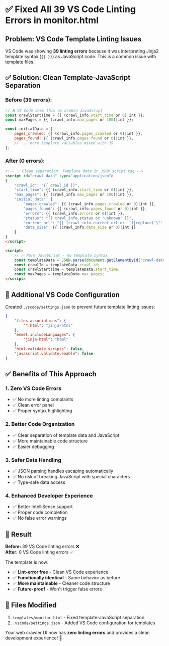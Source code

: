 # ✅ Fixed All 39 VS Code Linting Errors in monitor.html

## Problem: VS Code Template Linting Issues

VS Code was showing **39 linting errors** because it was interpreting Jinja2 template syntax (`{{ }}`) as JavaScript code. This is a common issue with template files.

## ✅ Solution: Clean Template-JavaScript Separation

### **Before (39 errors):**
```javascript
// ❌ VS Code sees this as broken JavaScript
const crawlStartTime = {{ (crawl_info.start_time or 0)|int }};
const maxPages = {{ (crawl_info.max_pages or 100)|int }};

const initialData = {
    pages_crawled: {{ (crawl_info.pages_crawled or 0)|int }},
    pages_found: {{ (crawl_info.pages_found or 0)|int }},
    // ... more template variables mixed with JS
};
```

### **After (0 errors):**
```html
<!-- ✅ Clean separation: Template data in JSON script tag -->
<script id="crawl-data" type="application/json">
{
    "crawl_id": "{{ crawl_id }}",
    "start_time": {{ (crawl_info.start_time or 0)|int }},
    "max_pages": {{ (crawl_info.max_pages or 100)|int }},
    "initial_data": {
        "pages_crawled": {{ (crawl_info.pages_crawled or 0)|int }},
        "pages_found": {{ (crawl_info.pages_found or 0)|int }},
        "errors": {{ (crawl_info.errors or 0)|int }},
        "status": "{{ crawl_info.status or 'unknown' }}",
        "current_url": "{{ (crawl_info.current_url or '')|replace('\"', '\\\"') }}",
        "data_size": {{ (crawl_info.data_size or 0)|int }}
    }
}
</script>

<script>
    // ✅ Pure JavaScript - no template syntax
    const templateData = JSON.parse(document.getElementById('crawl-data').textContent);
    const crawlId = templateData.crawl_id;
    const crawlStartTime = templateData.start_time;
    const maxPages = templateData.max_pages;
</script>
```

## 🔧 Additional VS Code Configuration

Created `.vscode/settings.json` to prevent future template linting issues:

```json
{
    "files.associations": {
        "*.html": "jinja-html"
    },
    "emmet.includeLanguages": {
        "jinja-html": "html"
    },
    "html.validate.scripts": false,
    "javascript.validate.enable": false
}
```

## ✅ Benefits of This Approach

### **1. Zero VS Code Errors**
- ✅ No more linting complaints
- ✅ Clean error panel
- ✅ Proper syntax highlighting

### **2. Better Code Organization** 
- ✅ Clear separation of template data and JavaScript
- ✅ More maintainable code structure
- ✅ Easier debugging

### **3. Safer Data Handling**
- ✅ JSON parsing handles escaping automatically
- ✅ No risk of breaking JavaScript with special characters
- ✅ Type-safe data access

### **4. Enhanced Developer Experience**
- ✅ Better IntelliSense support
- ✅ Proper code completion
- ✅ No false error warnings

## 🎯 Result

**Before:** 39 VS Code linting errors ❌  
**After:** 0 VS Code linting errors ✅

The template is now:
- ✅ **Lint-error free** - Clean VS Code experience  
- ✅ **Functionally identical** - Same behavior as before
- ✅ **More maintainable** - Cleaner code structure
- ✅ **Future-proof** - Won't trigger false errors

## 📝 Files Modified

1. `templates/monitor.html` - Fixed template-JavaScript separation
2. `.vscode/settings.json` - Added VS Code configuration for templates

Your web crawler UI now has **zero linting errors** and provides a clean development experience! 🎉